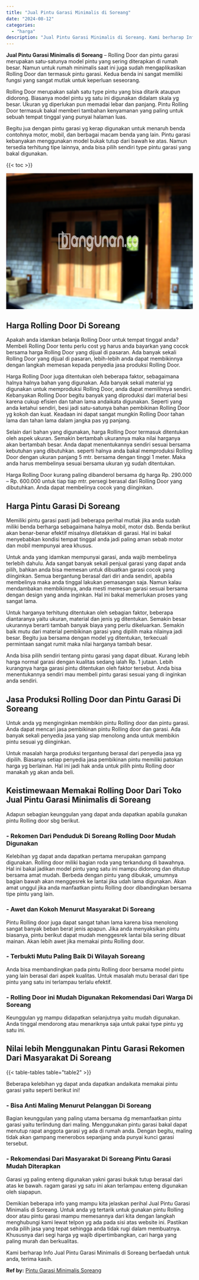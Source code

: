 ```yaml
---
title: "Jual Pintu Garasi Minimalis di Soreang"
date: "2024-08-12"
categories: 
  - "harga"
description: "Jual Pintu Garasi Minimalis di Soreang. Kami berharap Info Jual Pintu Garasi Minimalis di Soreang berfaedah untuk anda, terima kasih...."
---
```


**Jual Pintu Garasi Minimalis di Soreang** – Rolling Door dan pintu garasi merupakan satu-satunya model pintu yang sering diterapkan di rumah besar. Namun untuk rumah minimalis saat ini juga sudah mengaplikasikan Rolling Door dan termasuk pintu garasi. Kedua benda ini sangat memiliki fungsi yang sangat mutlak untuk keperluan seseorang.

Rolling Door merupakan salah satu type pintu yang bisa ditarik ataupun didorong. Biasanya model pintu yg satu ini digunakan didalam skala yg besar. Ukuran yg diperlukan pun memadai lebar dan panjang. Pintu Rolling Door termasuk bakal memberi tambahan kenyamanan yang paling untuk sebuah tempat tinggal yang punyai halaman luas.

Begitu jua dengan pintu garasi yg kerap digunakan untuk menaruh benda contohnya motor, mobil, dan berbagai macam benda yang lain. Pintu garasi kebanyakan menggunakan model bukak tutup dari bawah ke atas. Namun tersedia terhitung tipe lainnya, anda bisa pilih sendiri type pintu garasi yang bakal digunakan.

{{< toc >}}

![Jual Pintu Garasi Minimalis di Soreang](/images/pintu-garasi-61.png)

## Harga Rolling Door Di Soreang

Apakah anda idamkan belanja Rolling Door untuk tempat tinggal anda? Membeli Rolling Door tentu perlu cost yg harus anda bayarkan yang cocok bersama harga Rolling Door yang dijual di pasaran. Ada banyak sekali Rolling Door yang dijual di pasaran, lebih-lebih anda dapat membikinnya dengan langkah memesan kepada penyedia jasa produksi Rolling Door.

Harga Rolling Door juga ditentukan oleh beberapa faktor, sebagaimana halnya halnya bahan yang digunakan. Ada banyak sekali material yg digunakan untuk memproduksi Rolling Door, anda dapat memilihnya sendiri. Kebanyakan Rolling Door begitu banyak yang diproduksi dari material besi karena cukup efisien dan tahan lama andaikata digunakan. Seperti yang anda ketahui sendiri, besi jadi satu-satunya bahan pembikinan Rolling Door yg kokoh dan kuat. Keadaan ini dapat sangat mungkin Rolling Door tahan lama dan tahan lama dalam jangka pas yg panjang.

Selain dari bahan yang digunakan, harga Rolling Door termasuk ditentukan oleh aspek ukuran. Semakin bertambah ukurannya maka nilai harganya akan bertambah besar. Anda dapat menentukannya sendiri sesuai bersama kebutuhan yang dibutuhkan. seperti halnya anda bakal memproduksi Rolling Door dengan ukuran panjang 5 mtr. bersama dengan tinggi 1 meter. Maka anda harus membelinya sesuai bersama ukuran yg sudah ditentukan.

Harga Rolling Door kurang paling dibanderol bersama dg harga Rp. 290.000 – Rp. 600.000 untuk tiap tiap mtr. persegi berasal dari Rolling Door yang dibutuhkan. Anda dapat membelinya cocok yang diinginkan.

## Harga Pintu Garasi Di Soreang

Memiliki pintu garasi pasti jadi beberapa perihal mutlak jika anda sudah miliki benda berharga sebagaimana halnya mobil, motor dsb. Benda berikut akan benar-benar efektif misalnya diletakkan di garasi. Hal ini bakal menyebabkan kondisi tempat tinggal anda jadi paling aman sebab motor dan mobil mempunyai area khusus.

Untuk anda yang idamkan mempunyai garasi, anda wajib membelinya terlebih dahulu. Ada sangat banyak sekali penjual garasi yang dapat anda pilih, bahkan anda bisa memesan untuk dibuatkan garasi cocok yang diinginkan. Semua bergantung berasal dari diri anda sendiri, apabila membelinya maka anda tinggal lakukan pemasangan saja. Namun kalau mendambakan membikinnya, anda mesti memesan garasi sesuai bersama dengan design yang anda inginkan. Hal ini bakal memerlukan proses yang sangat lama.

Untuk harganya terhitung ditentukan oleh sebagian faktor, beberapa diantaranya yaitu ukuran, material dan jenis yg ditentukan. Semakin besar ukurannya berarti tambah banyak biaya yang perlu dikeluarkan. Semakin baik mutu dari material pembikinan garasi yang dipilih maka nilainya jadi besar. Begitu jua bersama dengan model yg ditentukan, terkecuali permintaan sangat rumit maka nilai harganya tambah besar.

Anda bisa pilih sendiri tentang pintu garasi yang dapat dibuat. Kurang lebih harga normal garasi dengan kualitas sedang ialah Rp. 1 jutaan. Lebih kurangnya harga garasi pintu ditentukan oleh faktor tersebut. Anda bisa menentukannya sendiri mau membeli pintu garasi sesuai yang di inginkan anda sendiri.

## Jasa Produksi Rolling Door dan Pintu Garasi Di Soreang

Untuk anda yg menginginkan membikin pintu Rolling door dan pintu garasi. Anda dapat mencari jasa pembikinan pintu Rolling door dan garasi. Ada banyak sekali penyedia jasa yang siap menolong anda untuk membikin pintu sesuai yg diinginkan.

Untuk masalah harga produksi tergantung berasal dari penyedia jasa yg dipilih. Biasanya setiap penyedia jasa pembikinan pintu memiliki patokan harga yg berlainan. Hal ini jadi hak anda untuk pilih pintu Rolling door manakah yg akan anda beli.

## Keistimewaan Memakai Rolling Door Dari Toko Jual Pintu Garasi Minimalis di Soreang

Adapun sebagian keunggulan yang dapat anda dapatkan apabila gunakan pintu Rolling door sbg berikut.

### \- Rekomen Dari Penduduk Di Soreang Rolling Door Mudah Digunakan

Kelebihan yg dapat anda dapatkan pertama merupakan gampang digunakan. Rolling door miliki bagian roda yang terkandung di bawahnya. Hal ini bakal jadikan model pintu yang satu ini mampu didorong dan ditutup bersama amat mudah. Berbeda dengan pintu yang dibukak, umumnya bagian bawah akan menggesrek ke lantai jika udah lama digunakan. Akan amat unggul jika anda manfaatkan pintu Rolling door dibandingkan bersama tipe pintu yang lain.

### \- Awet dan Kokoh Menurut Masyarakat Di Soreang

Pintu Rolling door juga dapat sangat tahan lama karena bisa menolong sangat banyak beban berat jenis apapun. Jika anda menyaksikan pintu biasanya, pintu berikut dapat mudah menggesrek lantai bila sering dibuat mainan. Akan lebih awet jika memakai pintu Rolling door.

### \- Terbukti Mutu Paling Baik Di Wilayah Soreang

Anda bisa membandingkan pada pintu Rolling door bersama model pintu yang lain berasal dari aspek kualitas. Untuk masalah mutu berasal dari tipe pintu yang satu ini terlampau terlalu efektif.

### \- Rolling Door ini Mudah Digunakan Rekomendasi Dari Warga Di Soreang

Keunggulan yg mampu didapatkan selanjutnya yaitu mudah digunakan. Anda tinggal mendorong atau menariknya saja untuk pakai type pintu yg satu ini.

## Nilai lebih Menggunakan Pintu Garasi Rekomen Dari Masyarakat Di Soreang

{{< table-tables table="table2" >}}

Beberapa kelebihan yg dapat anda dapatkan andaikata memakai pintu garasi yaitu seperti berikut ini!

### \- Bisa Anti Maling Menurut Pelanggan Di Soreang

Bagian keunggulan yang paling utama bersama dg memanfaatkan pintu garasi yaitu terlindung dari maling. Menggunakan pintu garasi bakal dapat menutup rapat anggota garasi yg ada di rumah anda. Dengan begitu, maling tidak akan gampang menerobos sepanjang anda punyai kunci garasi tersebut.

### \- Rekomendasi Dari Masyarakat Di Soreang Pintu Garasi Mudah Diterapkan

Garasi yg paling enteng digunakan yakni garasi bukak tutup berasal dari atas ke bawah. ragam garasi yg satu ini akan terlampau enteng digunakan oleh siapapun.

Demikian beberapa info yang mampu kita jelaskan perihal Jual Pintu Garasi Minimalis di Soreang. Untuk anda yg tertarik untuk gunakan pintu Rolling door atau pintu garasi mampu memesannya dari kita dengan langkah menghubungi kami lewat telpon yg ada pada sisi atas website ini. Pastikan anda pilih jasa yang tepat sehingga anda tidak rugi dalam membuatnya. Khususnya dari segi harga yg wajib dipertimbangkan, cari harga yang paling murah dan berkualitas.

Kami berharap Info Jual Pintu Garasi Minimalis di Soreang berfaedah untuk anda, terima kasih.

**Ref by:** [Pintu Garasi Minimalis Soreang](https://id.wikipedia.org/wiki/Pintu)
